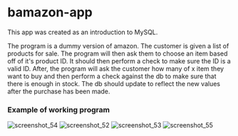 # bamazon-app

This app was created as an introduction to MySQL. 

The program is a dummy version of amazon. The customer is given a list of products for sale. The program will then ask them to choose an item based off of it's product ID. It should then perform a check to make sure the ID is a valid ID. After, the program will ask the customer how many of x item they want to buy and then perform a check against the db to make sure that there is enough in stock. The db should update to reflect the new values after the purchase has been made.

### Example of working program
![screenshot_54](https://user-images.githubusercontent.com/44615072/53760909-cc449880-3e89-11e9-920a-61696d1c8463.png)
![screenshot_52](https://user-images.githubusercontent.com/44615072/53760695-41639e00-3e89-11e9-8c31-5681b70d878a.png)
![screenshot_53](https://user-images.githubusercontent.com/44615072/53760777-7ec82b80-3e89-11e9-8e7f-14c5a0c3e1ae.png)
![screenshot_55](https://user-images.githubusercontent.com/44615072/53760914-cf3f8900-3e89-11e9-8232-1eee75bdae3b.png)
